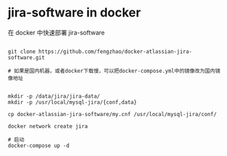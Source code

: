 # jira-software in docker

在 docker 中快速部署 jira-software


```shell

git clone https://github.com/fengzhao/docker-atlassian-jira-software.git

# 如果是国内机器，或者docker下载慢，可以把docker-compose.yml中的镜像改为国内镜像地址


mkdir -p /data/jira/jira-data/
mkdir -p /usr/local/mysql-jira/{conf,data}

cp docker-atlassian-jira-software/my.cnf /usr/local/mysql-jira/conf/

docker network create jira

# 启动
docker-compose up -d 
```


